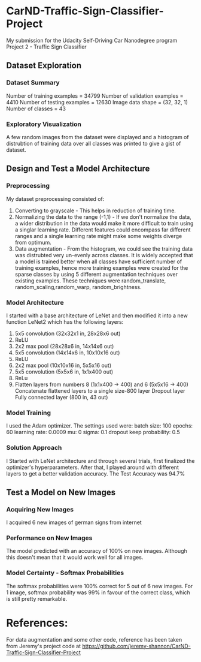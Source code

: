 # CarND-Traffic-Sign-Classifier-Project
My submission for the Udacity Self-Driving Car Nanodegree program Project 2 - Traffic Sign Classifier

## Dataset Exploration
### Dataset Summary
Number of training examples = 34799
Number of validation examples = 4410
Number of testing examples = 12630
Image data shape = (32, 32, 1)
Number of classes = 43

### Exploratory Visualization
A few random images from the dataset were displayed and a histogram of distrubtion of training data over all classes was printed to give a gist of dataset.

## Design and Test a Model Architecture
### Preprocessing

My dataset preprocessing consisted of:

1. Converting to grayscale - This helps in reduction of training time.
2. Normalizing the data to the range (-1,1) - If we don't normalize the data, a wider distribution in the data would make it more difficult to train using a singlar learning rate. Different features could encompass far different ranges and a single learning rate might make some weights diverge from optimum.
3. Data augmentation -  From the histogram, we could see the training data was distrubted very un-evenly across classes. It is widely accepted that a model is trained better when all classes have sufficient number of training examples, hence more training examples were created for the sparse classes by using 5 different augmentation techniques over existing examples. These techniques were random_translate, random_scaling,random_warp, random_brightness.


### Model Architecture
I started with a base architecture of LeNet and then modified it into a new function LeNet2 which has the following layers:
1. 5x5 convolution (32x32x1 in, 28x28x6 out)
2. ReLU
3. 2x2 max pool (28x28x6 in, 14x14x6 out)
4. 5x5 convolution (14x14x6 in, 10x10x16 out)
5. ReLU
6. 2x2 max pool (10x10x16 in, 5x5x16 out)
7. 5x5 convolution (5x5x6 in, 1x1x400 out)
8. ReLu
9. Flatten layers from numbers 8 (1x1x400 -> 400) and 6 (5x5x16 -> 400)
Concatenate flattened layers to a single size-800 layer
Dropout layer
Fully connected layer (800 in, 43 out)

### Model Training
I used the Adam optimizer. The settings used were:
batch size: 100
epochs: 60
learning rate: 0.0009
mu: 0
sigma: 0.1
dropout keep probability: 0.5

### Solution Approach
I Started with LeNet architecture and through several trials, first finalized the optimizer's hyperparameters.
After that, I played around with different layers to get a better validation accuracy.
The Test Accuracy was 94.7%


## Test a Model on New Images

### Acquiring New Images
I acquired 6 new images of german signs from internet

### Performance on New Images
The model predicted with an accuracy of 100% on new images. 
Although this doesn't mean that it would work well for all images.

### Model Certainty - Softmax Probabilities
The softmax probabilities were 100% correct for 5 out of 6 new images. For 1 image, softmax probability was 99% in favour of the correct class, which is still pretty remarkable.

# References: 
For data augmentation and some other code, reference has been taken from Jeremy's project code at https://github.com/jeremy-shannon/CarND-Traffic-Sign-Classifier-Project
